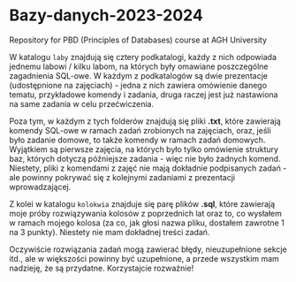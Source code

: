 # Bazy-danych-2023-2024
Repository for PBD (Principles of Databases) course at AGH University

W katalogu ```laby``` znajdują się cztery podkatalogi, każdy z nich odpowiada jednemu labowi / kilku labom, na których były omawiane poszczególne zagadnienia SQL-owe. W każdym z podkatalogów są dwie prezentacje (udostępnione na zajęciach) - jedna z nich zawiera omówienie danego tematu, przykładowe komendy i zadania, druga raczej jest już nastawiona na same zadania w celu przećwiczenia.

Poza tym, w każdym z tych folderów znajdują się pliki **.txt**, które zawierają komendy SQL-owe w ramach zadań zrobionych na zajęciach, oraz, jeśli było zadanie domowe, to także komendy w ramach zadań domowych.
Wyjątkiem są pierwsze zajęcia, na których było tylko omówienie struktury baz, których dotyczą późniejsze zadania - więc nie było żadnych komend. Niestety, pliki z komendami z zajęć nie mają dokładnie podpisanych zadań - ale powinny pokrywać się z kolejnymi zadaniami z prezentacji wprowadzającej.

Z kolei w katalogu ```kolokwia``` znajduje się parę plików **.sql**, które zawierają moje próby rozwiązywania kolosów z poprzednich lat oraz to, co wysłałem w ramach mojego kolosa (za co, jak głosi nazwa pliku, dostałem zawrotne 1 na 3 punkty). Niestety nie mam dokładnej treści zadań.

Oczywiście rozwiązania zadań mogą zawierać błędy, nieuzupełnione sekcje itd., ale w większości powinny być uzupełnione, a przede wszystkim mam nadzieję, że są przydatne. Korzystajcie rozważnie!